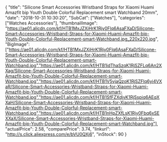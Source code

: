 {
	"title": "Silicone Smart Accessories Wristband Straps for Xiaomi Huami Amazfit bip Youth Double Colorful Replacement  smart Watchband 20mm",
	"date": "2018-10-31 10:30:20",
	"SubCat": ["Watches"],
	"categories": ["Watches Accessories"],
	"thumbnailImage": "https://ae01.alicdn.com/kf/HTB1MxJZXiHrK1Rjy0Flq6AsaFXaD/Silicone-Smart-Accessories-Wristband-Straps-for-Xiaomi-Huami-Amazfit-bip-Youth-Double-Colorful-Replacement-smart-Watchband.jpg_220x220.jpg",
	"BigImage": ["https://ae01.alicdn.com/kf/HTB1MxJZXiHrK1Rjy0Flq6AsaFXaD/Silicone-Smart-Accessories-Wristband-Straps-for-Xiaomi-Huami-Amazfit-bip-Youth-Double-Colorful-Replacement-smart-Watchband.jpg","https://ae01.alicdn.com/kf/HTB1idThaSzqK1RjSZFLq6An2XXag/Silicone-Smart-Accessories-Wristband-Straps-for-Xiaomi-Huami-Amazfit-bip-Youth-Double-Colorful-Replacement-smart-Watchband.jpg","https://ae01.alicdn.com/kf/HTB1V5vjaQzoK1RjSZFlq6yi4VXaR/Silicone-Smart-Accessories-Wristband-Straps-for-Xiaomi-Huami-Amazfit-bip-Youth-Double-Colorful-Replacement-smart-Watchband.jpg","https://ae01.alicdn.com/kf/HTB1SfFZXdjvK1RjSspiq6AEqXXaH/Silicone-Smart-Accessories-Wristband-Straps-for-Xiaomi-Huami-Amazfit-bip-Youth-Double-Colorful-Replacement-smart-Watchband.jpg","https://ae01.alicdn.com/kf/HTB1nHpZXfLsK1Rjy0Fbq6xSEXXaX/Silicone-Smart-Accessories-Wristband-Straps-for-Xiaomi-Huami-Amazfit-bip-Youth-Double-Colorful-Replacement-smart-Watchband.jpg"],
	"actualPrice": 2.58,
	"comparePrice": 3.74,
	"linkurl": "http://s.click.aliexpress.com/e/bVU0QXj6",
	"inStock": 90
}
